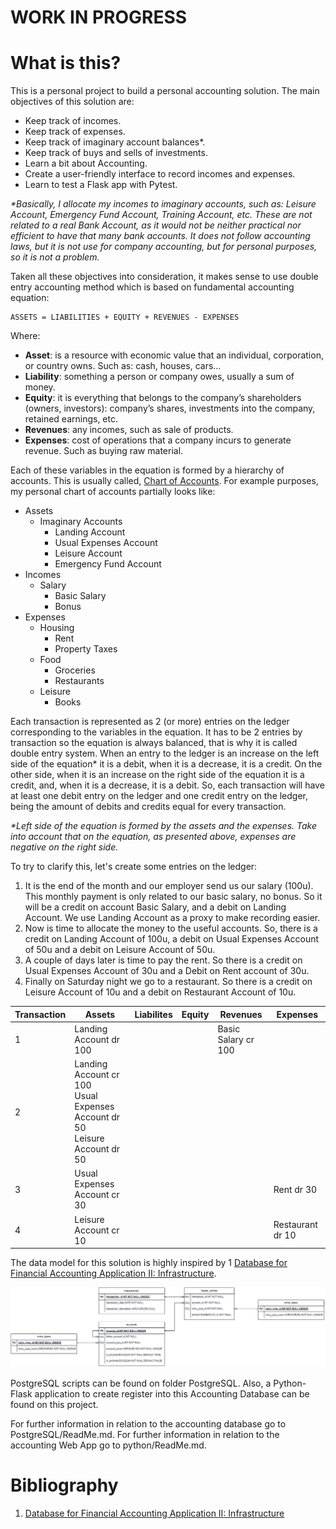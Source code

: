 # WORK IN PROGRESS
# What is this?

This is a personal project to build a personal accounting solution. 
The main objectives of this solution are:
- Keep track of incomes.
- Keep track of expenses.
- Keep track of imaginary account balances*.
- Keep track of buys and sells of investments.
- Learn a bit about Accounting. 
- Create a user-friendly interface to record incomes and expenses.
- Learn to test a Flask app with Pytest.

_*Basically, I allocate my incomes to imaginary accounts, such as: Leisure Account, Emergency Fund Account, Training 
Account, etc. These are not related to a real Bank Account, as it would not be neither practical nor efficient to have 
that many bank accounts. It does not follow accounting laws, but it is not use for company accounting, but for personal
purposes, so it is not a problem._

Taken all these objectives into consideration, it makes sense to use double entry accounting method which is based 
on fundamental accounting equation:
```text
ASSETS = LIABILITIES + EQUITY + REVENUES - EXPENSES
```
Where:
- **Asset**: is a resource with economic value that an individual, corporation, or country owns. Such as: cash, houses,
cars...
- **Liability**: something a person or company owes, usually a sum of money.
- **Equity**: it is everything that belongs to the company’s shareholders (owners, investors): company’s shares, 
investments into the company, retained earnings, etc.
- **Revenues**: any incomes, such as sale of products. 
- **Expenses**: cost of operations that a company incurs to generate revenue. Such as buying raw material.

Each of these variables in the equation is formed by a hierarchy of accounts. This is usually called, 
[Chart of Accounts](https://en.wikipedia.org/wiki/Chart_of_accounts). For example purposes, my personal chart of 
accounts partially looks like:
* Assets
  * Imaginary Accounts
    * Landing Account
    * Usual Expenses Account
    * Leisure Account
    * Emergency Fund Account
* Incomes
  * Salary
    * Basic Salary
    * Bonus
* Expenses
  * Housing
    * Rent
    * Property Taxes
  * Food
    * Groceries
    * Restaurants
  * Leisure
    * Books

Each transaction is represented as 2 (or more) entries on the ledger corresponding to the variables in the equation. 
It has to be 2 entries by transaction so the equation is always balanced, that is why it is called double entry system.
When an entry to the ledger is an increase on the left side of the equation* it is a debit, when it is a decrease, it is
a credit. On the other side, when it is an increase on the right side of the equation it is a credit, and, when it is a 
decrease, it is a debit. So, each transaction will have at least one debit entry on the ledger and one credit entry on 
the ledger, being the amount of debits and credits equal for every transaction.  

_*Left side of the equation is formed by the assets and the expenses. Take into account that on the equation, as 
presented above, expenses are negative on the right side._ 

To try to clarify this, let's create some entries on the ledger:
1. It is the end of the month and our employer send us our salary (100u). This monthly payment is only related to our 
basic salary, no bonus. So it will be a credit on account Basic Salary, and a debit on Landing Account. We use Landing 
Account as a proxy to make recording easier.
2. Now is time to allocate the money to the useful accounts. So, there is a credit on Landing Account of 100u, a debit 
on Usual Expenses Account of 50u and a debit on Leisure Account of 50u.
3. A couple of days later is time to pay the rent. So there is a credit on Usual Expenses Account of 30u and a Debit on 
Rent account of 30u.
4. Finally on Saturday night we go to a restaurant. So there is a credit on Leisure Account of 10u and a debit on 
Restaurant Account of 10u.

| Transaction | Assets                                                                                | Liabilites | Equity | Revenues             | Expenses         |
|-------------|---------------------------------------------------------------------------------------|------------|--------|----------------------|------------------|
| 1           | Landing Account dr  100                                                               |            |        | Basic Salary cr 100  |                  |
| 2           | Landing Account cr 100 <br/> Usual Expenses Account dr 50 <br/> Leisure Account dr 50 |            |        |                      |                  |
| 3           | Usual Expenses Account cr 30                                                          |            |        |                      | Rent dr 30       |
| 4           | Leisure Account cr 10                                                                 |            |        |                      | Restaurant dr 10 |

The data model for this solution is highly inspired by 1
[Database for Financial Accounting Application II: Infrastructure](https://www.codeproject.com/Articles/5163401/Database-for-Financial-Accounting-Application-II).

![Accounting_db_data_model](python/static/image/accounting_db.drawio.png)

PostgreSQL scripts can be found on folder PostgreSQL. Also, a Python-Flask application to create register into this 
Accounting Database can be found on this project. 

For further information in relation to the accounting database go to PostgreSQL/ReadMe.md. 
For further information in relation to the accounting Web App go to python/ReadMe.md.

# Bibliography
1. [Database for Financial Accounting Application II: Infrastructure](https://www.codeproject.com/Articles/5163401/Database-for-Financial-Accounting-Application-II)
 
